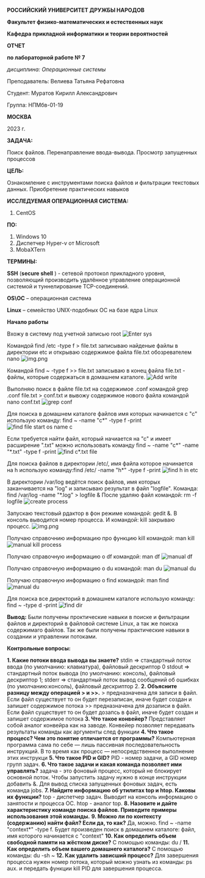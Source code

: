 **РОССИЙСКИЙ УНИВЕРСИТЕТ ДРУЖБЫ НАРОДОВ**

**Факультет физико-математических и естественных наук**

**Кафедра прикладной информатики и теории вероятностей**

**ОТЧЕТ**

**по лабораторной работе № 7**

_дисциплина: Операционные системы_

Преподаватель: Велиева Татьяна Рефатовна

Студент: Муратов Кирилл Александрович

Группа: НПМбв-01-19

**МОСКВА**

2023 г.

**ЗАДАЧА:**

Поиск файлов. Перенаправление ввода-вывода. Просмотр запущенных процессов

**ЦЕЛЬ:**

Ознакомление с инструментами поиска файлов и фильтрации текстовых данных. Приобретение практических навыков

**ИССЛЕДУЕМАЯ ОПЕРАЦИОННАЯ СИСТЕМА:**

1. CentOS

**ПО:**

1. Windows 10
2. Диспетчер Hyper-v от Microsoft
3. MobaXTern


**ТЕРМИНЫ:**

**SSH** (**secure shell** ) - сетевой протокол прикладного уровня, позволяющий производить удалённое управление операционной системой и туннелирование TCP-соединений.

**OS\ОС** – операционная система

**Linux** – семейство UNIX-подобных ОС на базе ядра Linux

**Начало работы**

Вхожу в систему под учетной записью root
![Enter sys](IMAGES/EnterSys.png)

Командой find /etc -type f > file.txt записываю найденые файлы в директории etc и открываю содержимое файла file.txt обозревателем nano
![img.png](IMAGES/WriteFile.png)

Командой find ~ -type f >> file.txt записываю в конец файла file.txt - файлы, которые содержаться в домашнем каталоге.
![Add write](IMAGES/AddWrite.png)

Выполняю поиск в файле file.txt на содержимое .conf командой grep .conf file.txt > conf.txt и вывожу содержимое нового файла командой nano conf.txt
![grep conf](IMAGES/GrepConf.png)

Для поиска в домашнем каталоге файлов имя которых начинается с "c" использую команду: find ~ -name "c*" -type f -print
![find file start os name c](IMAGES/FindFileNameOfC.png)

Если требуется найти файл, который начиается на "с" и имеет расширение ".txt" можно использовать команду find ~ -name "c*" -name "*.txt" -type f -print
![find c*.txt file](IMAGES/findCtxt.png)

Для поиска файлов в директории /etc/, имя файла которое начинается на h использую команду:find /etc/ -name "h*" -type f -print
![find h in etc](IMAGES/FindHInetc.png)

В директории /var/log ведётся поиск файлов, имя которых заканчивается на "log" и записываю результат в файл "logfile". Команда: find /var/log -name "*.log" > logfile &
После удаляю файл командой: rm -f logfile
![create process](IMAGES/CreateProcess.png)

Запускаю текстовый рдактор в фон режиме командой: gedit &. В консоль выводится номер процесса. И командой: kill закрываю процесс.
![img.png](IMAGES/Process_gedit.png)

Получаю справочнию информацию про функцию kill командой: man kill
![manual kill process](IMAGES/ManKill.png)

Получаю справочную информацию о df командой: man df
![manual df](IMAGES/ManDF.png)

Получаю справочную информацию о du командой: man du
![manual du](IMAGES/ManDU.png)

Получаю справочную информацию о find командой: man find
![manual du](IMAGES/ManFind.png)

Для поиска все директорий в домашнем каталоге использую команду: find ~ -type d -print
![find dir](IMAGES/FIndDir.png)

**Вывод:**
Были получены проктические навыки в поиске и фильтрации файлов и директорий в файловой системе Linux, а так же поиска содержимаго файлов.
Так же были получены практические навыки в создании и управлении потоками.

**Контрольные вопросы:**

**1. Какие потоки ввода вывода вы знаете?**
stdin => стандартный поток ввода (по умолчанию: клавиатура), файловый дескриптор 0
stdout => стандартный поток вывода (по умолчанию: консоль), файловый дескриптор 1;
stderr => стандартный поток вывод сообщений об ошибках (по умолчанию:консоль), файловый дескриптор 2.
**2. Объясните разницу между операцией > и >>.**
\> предназначена для записи в файл. Если файл существует то он будет перезаписан, иначе будет создан и запишет содержимое потока
\>> предназначена для дозаписи в файл. Если файл существует то он будет дозапсь в файл, иначе будет создан и запишет содержимое потока
**3. Что такое конвейер?**
Представляет собой аналог конвейра как на заводе. Конвейер позволяет передавать результаты команды как аргументы след функции
**4. Что такое процесс? Чем это понятие отличается от программы?**
Компьютерная программа сама по себе — лишь пассивная последовательность инструкций. В то время как процесс — непосредственное выполнение этих инструкци
**5. Что такое PID и GID?**
PID - номер задачи, а GID номер групп задач.
**6. Что такое задачи и какая команда позволяет ими управлять?**
задача - это фоновый процесс, который не блокирует основной поток. Чтобы запустить задачу нужно в конце инструкции добавить &. Для вывод списка запущенных фоновых задач, есть команда jobs.
**7. Найдите информацию об утилитах top и htop. Каковы их функции?**
top - диспетчер задач. Выводит на консоль информацию о занятости и процесса ОС. htop - аналог top.
**8. Назовите и дайте характеристику команде поиска файлов. Приведите примеры использования этой команды.**
**9. Можно ли по контексту (содержанию) найти файл? Если да, то как?**
Да, можно. find ~ -name "context*" -type f. Будет произведен поиск в домашнем каталоге: файл, имя которого начинается с "context"
**10. Как определить объем свободной памяти на жёстком диске?**
С помощью команды: du /
**11. Как определить объем вашего домашнего каталога?**
С помощью команды: du -sh ~
**12. Как удалить зависший процесс?**
Для завершения процесса нужен номер потока, который можно узнать из команды: ps aux. и передать функции kill PID для завершения процесса.